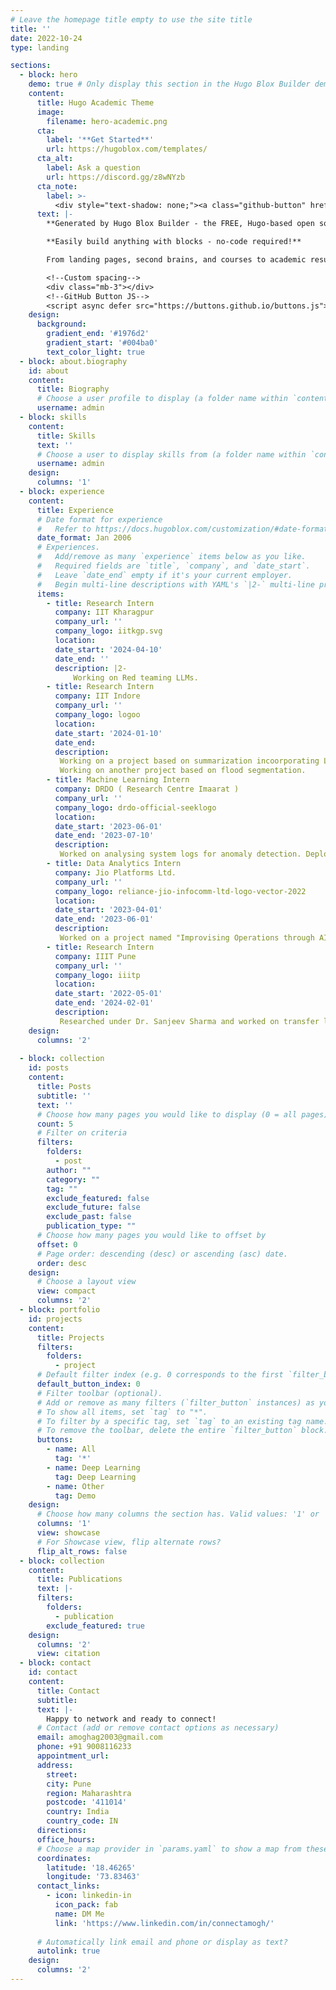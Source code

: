 ```yaml
---
# Leave the homepage title empty to use the site title
title: ''
date: 2022-10-24
type: landing

sections:
  - block: hero
    demo: true # Only display this section in the Hugo Blox Builder demo site
    content:
      title: Hugo Academic Theme
      image:
        filename: hero-academic.png
      cta:
        label: '**Get Started**'
        url: https://hugoblox.com/templates/
      cta_alt:
        label: Ask a question
        url: https://discord.gg/z8wNYzb
      cta_note:
        label: >-
          <div style="text-shadow: none;"><a class="github-button" href="https://github.com/HugoBlox/hugo-blox-builder" data-icon="octicon-star" data-size="large" data-show-count="true" aria-label="Star">Star Hugo Blox Builder</a></div><div style="text-shadow: none;"><a class="github-button" href="https://github.com/HugoBlox/theme-academic-cv" data-icon="octicon-star" data-size="large" data-show-count="true" aria-label="Star">Star the Academic template</a></div>
      text: |-
        **Generated by Hugo Blox Builder - the FREE, Hugo-based open source website builder trusted by 500,000+ sites.**

        **Easily build anything with blocks - no-code required!**

        From landing pages, second brains, and courses to academic resumés, conferences, and tech blogs.

        <!--Custom spacing-->
        <div class="mb-3"></div>
        <!--GitHub Button JS-->
        <script async defer src="https://buttons.github.io/buttons.js"></script>
    design:
      background:
        gradient_end: '#1976d2'
        gradient_start: '#004ba0'
        text_color_light: true
  - block: about.biography
    id: about
    content:
      title: Biography
      # Choose a user profile to display (a folder name within `content/authors/`)
      username: admin
  - block: skills
    content:
      title: Skills
      text: ''
      # Choose a user to display skills from (a folder name within `content/authors/`)
      username: admin
    design:
      columns: '1'
  - block: experience
    content:
      title: Experience
      # Date format for experience
      #   Refer to https://docs.hugoblox.com/customization/#date-format
      date_format: Jan 2006
      # Experiences.
      #   Add/remove as many `experience` items below as you like.
      #   Required fields are `title`, `company`, and `date_start`.
      #   Leave `date_end` empty if it's your current employer.
      #   Begin multi-line descriptions with YAML's `|2-` multi-line prefix.
      items:
        - title: Research Intern
          company: IIT Kharagpur
          company_url: ''
          company_logo: iitkgp.svg
          location: 
          date_start: '2024-04-10'
          date_end: ''
          description: |2-
              Working on Red teaming LLMs.
        - title: Research Intern
          company: IIT Indore
          company_url: ''
          company_logo: logoo
          location: 
          date_start: '2024-01-10'
          date_end:
          description:
           Working on a project based on summarization incoorporating LLMs and novel methods.
           Working on another project based on flood segmentation.
        - title: Machine Learning Intern
          company: DRDO ( Research Centre Imaarat )
          company_url: ''
          company_logo: drdo-official-seeklogo
          location: 
          date_start: '2023-06-01'
          date_end: '2023-07-10'
          description:
           Worked on analysing system logs for anomaly detection. Deployed machine learning algorithms to filter out about 50 anomalies from a set of more than 80,000 logs. Developed web application for showcasing the project.
        - title: Data Analytics Intern
          company: Jio Platforms Ltd.
          company_url: ''
          company_logo: reliance-jio-infocomm-ltd-logo-vector-2022
          location: 
          date_start: '2023-04-01'
          date_end: '2023-06-01'
          description:
           Worked on a project named "Improvising Operations through AI". It involved optimization using rule based algorithms. Developed a web application which further served as a prototype.
        - title: Research Intern
          company: IIIT Pune
          company_url: ''
          company_logo: iiitp
          location: 
          date_start: '2022-05-01'
          date_end: '2024-02-01'
          description:
           Researched under Dr. Sanjeev Sharma and worked on transfer learning and object detection. Mentored 3 juniors in the same domains and implemented several research papers.
    design:
      columns: '2'
  
  - block: collection
    id: posts
    content:
      title: Posts
      subtitle: ''
      text: ''
      # Choose how many pages you would like to display (0 = all pages)
      count: 5
      # Filter on criteria
      filters:
        folders:
          - post
        author: ""
        category: ""
        tag: ""
        exclude_featured: false
        exclude_future: false
        exclude_past: false
        publication_type: ""
      # Choose how many pages you would like to offset by
      offset: 0
      # Page order: descending (desc) or ascending (asc) date.
      order: desc
    design:
      # Choose a layout view
      view: compact
      columns: '2'
  - block: portfolio
    id: projects
    content:
      title: Projects
      filters:
        folders:
          - project
      # Default filter index (e.g. 0 corresponds to the first `filter_button` instance below).
      default_button_index: 0
      # Filter toolbar (optional).
      # Add or remove as many filters (`filter_button` instances) as you like.
      # To show all items, set `tag` to "*".
      # To filter by a specific tag, set `tag` to an existing tag name.
      # To remove the toolbar, delete the entire `filter_button` block.
      buttons:
        - name: All
          tag: '*'
        - name: Deep Learning
          tag: Deep Learning
        - name: Other
          tag: Demo
    design:
      # Choose how many columns the section has. Valid values: '1' or '2'.
      columns: '1'
      view: showcase
      # For Showcase view, flip alternate rows?
      flip_alt_rows: false
  - block: collection
    content:
      title: Publications
      text: |-
      filters:
        folders:
          - publication
        exclude_featured: true
    design:
      columns: '2'
      view: citation
  - block: contact
    id: contact
    content:
      title: Contact
      subtitle:
      text: |-
        Happy to network and ready to connect!
      # Contact (add or remove contact options as necessary)
      email: amoghag2003@gmail.com
      phone: +91 9008116233
      appointment_url: 
      address:
        street: 
        city: Pune
        region: Maharashtra
        postcode: '411014'
        country: India
        country_code: IN
      directions:
      office_hours:
      # Choose a map provider in `params.yaml` to show a map from these coordinates
      coordinates:
        latitude: '18.46265'
        longitude: '73.83463'  
      contact_links:
        - icon: linkedin-in
          icon_pack: fab
          name: DM Me
          link: 'https://www.linkedin.com/in/connectamogh/'
        
      # Automatically link email and phone or display as text?
      autolink: true
    design:
      columns: '2'
---
```


